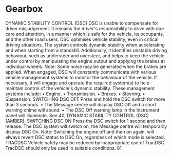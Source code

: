 # Gearbox

DYNAMIC STABILITY CONTROL (DSC)
DSC is unable to compensate for driver
misjudgement. It remains the driver's
responsibility to drive with due care
and attention, in a manner which is
safe for the vehicle, its occupants, and
the other road users.
DSC optimises vehicle stability, even in critical
driving situations. The system controls dynamic
stability when accelerating and when starting
from a standstill. Additionally, it identifies
unstable driving behaviour, such as understeer
and oversteer, and helps to keep the vehicle
under control by manipulating the engine output
and applying the brakes at individual wheels.
Note: Some noise may be generated when the
brakes are applied.
When engaged, DSC will constantly
communicate with various vehicle management
systems to monitor the behaviour of the vehicle.
If necessary, it will engage and operate the
required system(s) to help maintain control of
the vehicle's dynamic stability.
These management systems include:
•
Engine.
•
Transmission.
•
Brakes.
•
Steering.
•
Suspension.
SWITCHING DSC OFF
Press and hold the DSC switch for more than
3 seconds.
•
The Message centre will display DSC Off
and a short warning chime will sound.
•
The DSC Off warning lamp in the Instrument
panel will illuminate. See 40, DYNAMIC
STABILITY CONTROL (DSC) (AMBER).
SWITCHING DSC ON
Press the DSC switch for 1 second and then
release.
The DSC system will switch on, the Message
centre will temporarily display DSC On.
Note: Switching the engine off and then on
again, will always revert DSC status to DSC On,
regardless of which mode is selected.
TRACDSC
Vehicle safety may be reduced by
inappropriate use of TracDSC. TracDSC
should only be used in suitable
conditions.
81